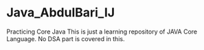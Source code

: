 # Java_AbdulBari_IJ
Practicing Core Java
This is just a learning repository of JAVA Core Language. No DSA part is covered in this.

